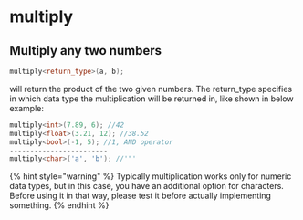 # multiply

## Multiply any two numbers

```cpp
multiply<return_type>(a, b);
```

will return the product of the two given numbers. The return\_type specifies in which data type the multiplication will be returned in, like shown in below example:&#x20;

```cpp
multiply<int>(7.89, 6); //42
multiply<float>(3.21, 12); //38.52
multiply<bool>(-1, 5); //1, AND operator
------------------------
multiply<char>('a', 'b'); //'"'
```

{% hint style="warning" %}
Typically multiplication works only for numeric data types, but in this case, you have an additional option for characters. Before using it in that way, please test it before actually implementing something.&#x20;
{% endhint %}
